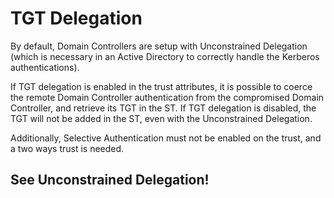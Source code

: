# TGT Delegation

By default, Domain Controllers are setup with Unconstrained Delegation (which is necessary in an Active Directory to correctly handle the Kerberos authentications).

If TGT delegation is enabled in the trust attributes, it is possible to coerce the remote Domain Controller authentication from the compromised Domain Controller, and retrieve its TGT in the ST. If TGT delegation is disabled, the TGT will not be added in the ST, even with the Unconstrained Delegation.

Additionally, Selective Authentication must not be enabled on the trust, and a two ways trust is needed.

## See Unconstrained Delegation!
